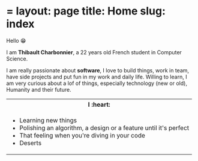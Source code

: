 =
layout: page
title: Home
slug: index
=

Hello :grin: 

I am **Thibault Charbonnier**, a 22 years old French student in Computer Science. 

I am really passionate about **software**, I love to build things, work in team, have side projects and put fun in my work and daily life. Willing to learn, I am very curious about a lof of things, especially technology (new or old), Humanity and their future.

<table id='tastes-table'>
  <tr> 
    <th>I :heart:</th>
  </tr>
    <td>
      <ul>
        <li>Learning new things</li>
        <li>Polishing an algorithm, a design or a feature until it's perfect</li>
        <li>That feeling when you're diving in your code</li>
        <li>Deserts</li>
      </ul>
    </td>
</table>